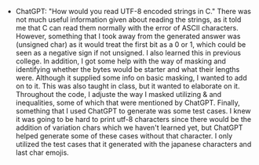 - ChatGPT: "How would you read UTF-8 encoded strings in C." There was not much useful information given about reading the strings, as it told me that C can read them normally with the error of ASCII characters. However, something that I took away from the generated answer was (unsigned char) as it would treat the first bit as a 0 or 1, which could be seen as a negative sign if not unsigned. I also learned this in previous college. In addition, I got some help with the way of masking and identifying whether the bytes would be starter and what their lengths were. Although it supplied some info on basic masking, I wanted to add on to it. This was also taught in class, but it wanted to elaborate on it. Throughout the code, I adjuste the way I masked utilizing & and inequalities, some of which that were mentioned by ChatGPT. Finally, something that I used ChatGPT to generate was some test cases. I knew it was going to be hard to print utf-8 characters since there would be the addition of variation chars which we haven't learned yet, but ChatGPT helped generate some of these cases without that character. I only utilized the test cases that it generated with the japanese characters and last char emojis.